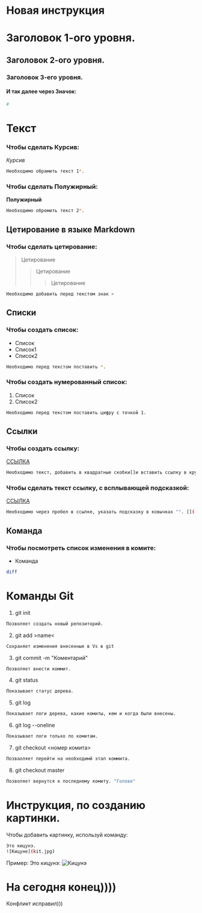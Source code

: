 # Новая инструкция

# Заголовок 1-ого уровня.

## Заголовок 2-ого уровня.

### Заголовок 3-его уровня.

#### И так далее через Значок:
```sh
#
```

# Текст

### Чтобы сделать Курсив:
*Курсив*
```sh
Необходимо обрамить текст 1*.
```

### Чтобы сделать Полужирный:
**Полужирный**
```sh
Необходимо обромить текст 2*.
```

## Цетирование в языке Markdown

### Чтобы сделать цетирование:
> Цетирование
>> Цетирование
>>> Цетирование
```sh
Необходимо добавить перед текстом знак >
```

## Списки

### Чтобы создать список:
* Список
* Список1
* Список2
```sh
Необходимо перед текстом поставить *.
```

### Чтобы создать нумерованный список:
1. Список
2. Список2
```sh
Необходимо перед текстом поставить цифру с точкой 1.
```

## Ссылки

### Чтобы создать ссылку:
[ССЫЛКА](http.yandex.ru)
```sh
Необходимо текст, добавить в квадратные скобки[]и вставить ссылку в круглые() сразу после квадратных: []() 
```
### Чтобы сделать текст ссылку, с всплывающей подсказкой:
[ССЫЛКА](http:yandex.ru "Подсказка")
```sh
Необходимо через пробел в ссылке, указать подсказку в ковычках "". []( "Подсказка")
```

## Команда

### Чтобы посмотреть список изменения в комите:

* Команда
```sh
diff
```

# Команды Git

1. git init
```sh
Позволяет создать новый репозиторий.
```

2. git add >name<
```sh
Сохраняет изменения внесенные в Vs в git
```

3. git commit -m "Коментарий"
```sh
Позволяет внести коммит.
```

4. git status
```sh
Показывает статус дерева.
```

5. git log
```sh
Показывает логи дерева, какие комиты, кем и когда были внесены.
```

6. git log --oneline
```sh
Показывает логи только по комитам.
```

7. git checkout <номер комита>
```sh
Позваоляет перейти на необходимй этап коммита.
```

8. git checkout master
```sh
Позволяет вернутся к последнему комиту. "Голове"
```


# Инструкция, по созданию картинки.
Чтобы добавить картинку, используй команду:
```sh
Это кицунэ.
![Кицуне](kit.jpg)
```
Пример:
Это кицунэ:
![Кицунэ](kit.jpg)


# На сегодня конец))))

Конфликт исправил)))
